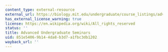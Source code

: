 ```yaml
---
content_type: external-resource
external_url: https://biology.mit.edu/undergraduate/course_listings/advanced_undergraduate_seminars
has_external_license_warning: true
license: https://en.wikipedia.org/wiki/All_rights_reserved
status: ''
title: Advanced Undergraduate Seminars
uid: 851e5406-9b14-4da8-b3d7-a1fbc3db1202
wayback_url: ''
---
```

